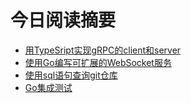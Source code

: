 # 今日阅读摘要

* [用TypeSript实现gRPC的client和server](https://medium.com/blokur/how-to-implement-a-grpc-client-and-server-in-typescript-fa3ac807855e)
* [使用Go编写可扩展的WebSocket服务](https://centrifugal.github.io/centrifugo/blog/scaling_websocket/)
* [使用sql语句查询git仓库](https://github.com/augmentable-dev/gitqlite)
* [Go集成测试](https://hackandsla.sh/posts/2020-07-12-golang-integration-testing/)
